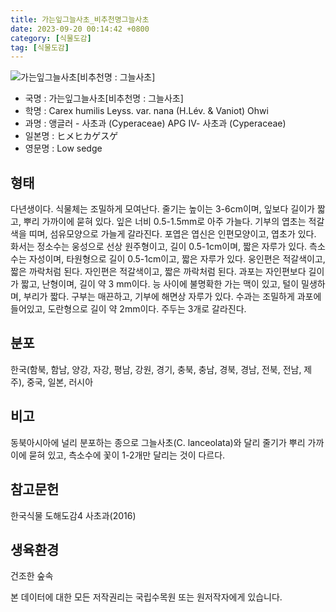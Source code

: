 ```yaml
---
title: 가는잎그늘사초_비추천명그늘사초
date: 2023-09-20 00:14:42 +0800
category: [식물도감]
tag: [식물도감]
---
```




![가는잎그늘사초[비추천명 : 그늘사초]](/fileUpload/plants/basic/Cyperaceae/Carex/4902/4902_1_th2.jpg)
- 국명 : 가는잎그늘사초[비추천명 : 그늘사초]
- 학명 : Carex humilis Leyss. var. nana (H.Lév. & Vaniot) Ohwi
- 과명 : 앵글러 - 사초과 (Cyperaceae) APG Ⅳ- 사초과 (Cyperaceae)
- 일본명 : ヒメヒカゲスゲ
- 영문명 : Low sedge


## 형태
다년생이다. 식물체는 조밀하게 모여난다. 줄기는 높이는 3-6cm이며, 잎보다 길이가 짧고, 뿌리 가까이에 묻혀 있다. 잎은 너비 0.5-1.5mm로 아주 가늘다. 기부의 엽초는 적갈색을 띠며, 섬유모양으로 가늘게 갈라진다. 포엽은 엽신은 인편모양이고, 엽초가 있다. 화서는 정소수는 웅성으로 선상 원주형이고, 길이 0.5-1cm이며, 짧은 자루가 있다. 측소수는 자성이며, 타원형으로 길이 0.5-1cm이고, 짧은 자루가 있다. 웅인편은 적갈색이고, 짧은 까락처럼 된다. 자인편은 적갈색이고, 짧은 까락처럼 된다. 과포는 자인편보다 길이가 짧고, 난형이며, 길이 약 3 mm이다. 능 사이에 불명확한 가는 맥이 있고, 털이 밀생하며, 부리가 짧다. 구부는 매끈하고, 기부에 해면상 자루가 있다. 수과는 조밀하게 과포에 들어있고, 도란형으로 길이 약 2mm이다. 주두는 3개로 갈라진다.
## 분포
한국(함북, 함남, 양강, 자강, 평남, 강원, 경기, 충북, 충남, 경북, 경남, 전북, 전남, 제주), 중국, 일본, 러시아
## 비고
동북아시아에 널리 분포하는 종으로 그늘사초(C. lanceolata)와 달리 줄기가 뿌리 가까이에 묻혀 있고, 측소수에 꽃이 1-2개만 달리는 것이 다르다.
## 참고문헌
한국식물 도해도감4 사초과(2016)
## 생육환경
건조한 숲속






본 데이터에 대한 모든 저작권리는 국립수목원 또는 원저작자에게 있습니다.
